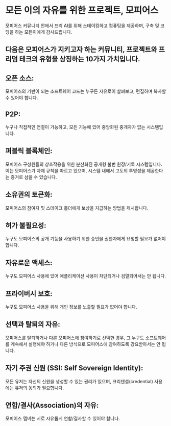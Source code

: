 # 모든 이의 자유를 위한 프로젝트, 모피어스

모피어스 커뮤니티 안에서 프리 AI를 위해 스테이킹하고 컴퓨팅을 제공하며, 구축 및 코딩을 하는 모든이에게 감사드립니다. 

## 다음은 모피어스가 지키고자 하는 커뮤니티, 프로젝트와 프리덤 테크의 유형을 상징하는 10가지 가치입니다.

## 오픈 소스:
모피어스의 기반이 되는 소프트웨어 코드는 누구든 자유로이 살펴보고, 편집하며 복사할 수 있어야 합니다.
## P2P:
누구나 직접적인 연결이 가능하고, 모든 기능에 있어 중앙화된 중개자가 없는 시스템입니다.
## 퍼블릭 블록체인:
모피어스 구성원들의 상호작용을 위한 분산화된 공개형 불변 원장/기록 시스템입니다. 이는 모피어스가 자체 규칙을 따르고 있으며, 시스템 내에서 고도의 투명성을 제공한다는 증거로 삼을 수 있습니다.
## 소유권의 토큰화:
모피어스의 참여자 및 스테이크 홀더에게 보상을 지급하는 방법을 제시합니다.
## 허가 불필요성:
누구도 모피어스의 공개 기능을 사용하기 위한 승인을 권한자에게 요청할 필요가 없어야 합니다.
## 자유로운 액세스:
누구도 모피어스 사용에 있어 애플리케이션 사용이 차단되거나 검열되어서는 안 됩니다.
## 프라이버시 보호:
누구도 모피어스 사용을 위해 개인 정보를 노출할 필요가 없어야 합니다.
## 선택과 탈퇴의 자유:
모피어스를 탈퇴하거나 다른 모피어스에 참여하기로 선택한 경우, 그 누구도 소프트웨어를 계속해서 실행해야 하거나 다른 방식으로 모피어스에 참여하도록 강요받아서는 안 됩니다.
## 자기 주권 신원 (SSI: Self Sovereign Identity):
모든 유저는 자신의 신원을 생성할 수 있는 권리가 있으며, 크리덴셜(credential) 사용에는 유저의 동의가 필요합니다.
## 연합/결사(Association)의 자유:
모피어스 멤버는 서로 자유롭게 연합/결사할 수 있어야 합니다. 
